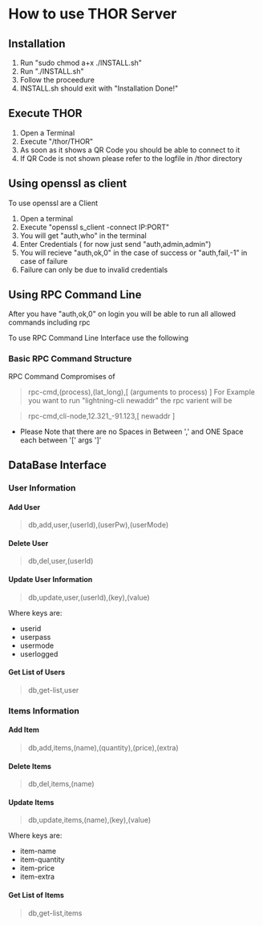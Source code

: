 # How to use THOR Server

## Installation

1. Run "sudo chmod a+x ./INSTALL.sh"
2. Run "./INSTALL.sh"
3. Follow the proceedure
4. INSTALL.sh should exit with "Installation Done!"

## Execute THOR

1. Open a Terminal
2. Execute "/thor/THOR"
3. As soon as it shows a QR Code you should be able to connect to it
4. If QR Code is not shown please refer to the logfile in /thor directory

## Using openssl as client

To use openssl are a Client

1. Open a terminal
2. Execute "openssl s_client -connect IP:PORT"
3. You will get "auth,who" in the terminal
4. Enter Credentials ( for now just send "auth,admin,admin")
5. You will recieve "auth,ok,0" in the case of success or "auth,fail,-1" in case of failure
6. Failure can only be due to invalid credentials

## Using RPC Command Line

After you have "auth,ok,0" on login you will be able to run all allowed commands including rpc

To use RPC Command Line Interface use the following

### Basic RPC Command Structure

RPC Command Compromises of
 > rpc-cmd,(process),(lat_long),[ (arguments to process) ]
For Example you want to run "lightning-cli newaddr" the rpc varient will be

 > rpc-cmd,cli-node,12.321_-91.123,[ newaddr ]
 
* Please Note that there are no Spaces in Between ',' and ONE Space each between '['<space> args <space>']'

## DataBase Interface

### User Information

#### Add User

 > db,add,user,(userId),(userPw),(userMode)
 
#### Delete User
 
 > db,del,user,(userId)
 
#### Update User Information

 > db,update,user,(userId),(key),(value)
 
 Where keys are:
 * userid
 * userpass
 * usermode
 * userlogged
 
#### Get List of Users

 > db,get-list,user
 
### Items Information

#### Add Item

 > db,add,items,(name),(quantity),(price),(extra)
 
#### Delete Items

 > db,del,items,(name)
 
#### Update Items

 > db,update,items,(name),(key),(value)
 
 Where keys are:
 * item-name
 * item-quantity
 * item-price
 * item-extra
 
#### Get List of Items

 > db,get-list,items
